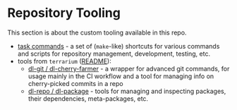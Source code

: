 # Repository Tooling

This section is about the custom tooling available in this repo.

- [task commands](task_commands.md) - a set of (`make`-like) shortcuts for various commands and scripts for repository management, development, testing, etc.
- tools from `terrarium` ([README](../../terrarium/README.md)):
  - [dl-git / dl-cherry-farmer](../../terrarium/dl_gitmanager/README.md) - a wrapper for advanced git commands, for usage mainly in the CI workflow
    and a tool for managing info on cherry-picked commits in a repo
  - [dl-repo / dl-package](../../terrarium/dl_repmanager/README.md) - tools for managing and inspecting packages, their dependencies, meta-packages, etc.
